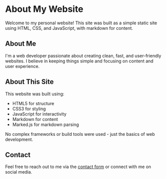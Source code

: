 # About My Website

Welcome to my personal website! This site was built as a simple static site using HTML, CSS, and JavaScript, with markdown for content.

## About Me

I'm a web developer passionate about creating clean, fast, and user-friendly websites. I believe in keeping things simple and focusing on content and user experience.

## About This Site

This website was built using:

- HTML5 for structure
- CSS3 for styling
- JavaScript for interactivity
- Markdown for content
- Marked.js for markdown parsing

No complex frameworks or build tools were used - just the basics of web development.

## Contact

Feel free to reach out to me via the [contact form](/contact.html) or connect with me on social media. 